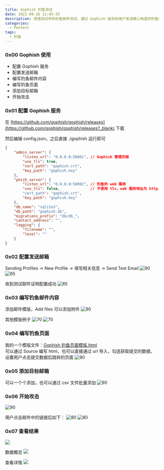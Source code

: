 ```yaml
---
title: Gophish 钓鱼测试
date: 2021-09-26 11:45:33
description: 渗透测试中的钓鱼邮件测试，通过 Gophish 给目标用户发送精心构造的钓鱼邮件，之后提示学习如何防范钓鱼邮件。
categories:
  - Pentest
tags:
  - 钓鱼
---
```



### 0x00 Gophish 使用
  * 配置 Gophish 服务
  * 配置发送邮箱
  * 编写钓鱼邮件内容
  * 编写钓鱼页面
  * 添加目标邮箱
  * 开始攻击

### 0x01 配置 Gophish 服务

在 [https://github.com/gophish/gophish/releases](https://github.com/gophish/gophish/releases?_blank) 下载

然后编辑 config.json，之后直接 ./gophish 运行即可
```json
{
    "admin_server": {
        "listen_url": "0.0.0.0:58001", // Gophish 管理页面
        "use_tls": true,
        "cert_path": "gophish.crt",
        "key_path": "gophish.key"
    },
    "phish_server": {
        "listen_url": "0.0.0.0:58002", // 钓鱼的 web 服务
        "use_tls": false,              // 不使用 tls，web 服务地址为 http://x.x.x.x:58002/
        "cert_path": "gophish.crt",
        "key_path": "gophish.key"
    },
    "db_name": "sqlite3",
    "db_path": "gophish.db",
    "migrations_prefix": "db/db_",
    "contact_address": "",
    "logging": {
        "filename": "",
        "level": ""
    }
}
```

### 0x02 配置发送邮箱

Sending Profiles -> New Profile -> 填写相关信息 -> Send Test Email
![90](/img/post/Xnip2021-12-06_14-22-06.jpg)
![65](/img/post/Xnip2021-12-06_14-24-28.jpg)

收到测试邮件证明配置成功
![65](/img/post/Xnip2021-12-06_14-27-19.jpg)

### 0x03 编写钓鱼邮件内容

添加邮件模版，Add files 可以添加附件
![90](/img/post/Xnip2021-12-06_15-30-58.jpg)

其他模版例子
![70](/img/post/Xnip2021-12-06_15-33-46.jpg)
![70](/img/post/Xnip2021-12-06_15-34-39.jpg)

### 0x04 编写钓鱼页面
我的一个模版文件：[Gophish 钓鱼页面模版.html](https://raw.githubusercontent.com/reber0/Resources/main/gophish_钓鱼页面模版.html?_blank)  
可以通过 Source 编写 html，也可以直接通过 url 导入，勾选获取提交的数据，设置用户点击提交数据后跳转的页面
![90](/img/post/Xnip2021-12-06_14-30-09.jpg)

### 0x05 添加目标邮箱

可以一个个添加，也可以通过 csv 文件批量添加
![90](/img/post/Xnip2021-12-06_16-07-04.jpg)

### 0x06 开始攻击

![90](/img/post/Xnip2021-12-06_16-16-10.jpg)

用户点击邮件中的链接后如下：
![80](/img/post/Xnip2021-12-06_16-24-52.jpg)
![80](/img/post/Xnip2021-12-06_16-25-27.jpg)

### 0x07 查看结果

![](/img/post/Xnip2021-12-06_16-20-19.jpg)

数据概览
![](/img/post/Xnip2021-12-06_16-21-33.jpg)

查看详情
![](/img/post/Xnip2021-12-06_16-22-14.jpg)
